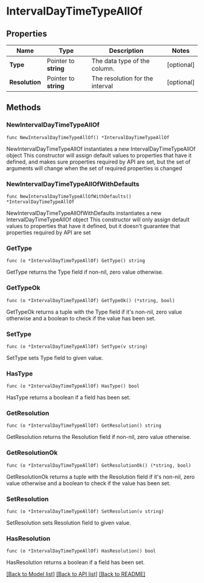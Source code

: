 # IntervalDayTimeTypeAllOf

## Properties

Name | Type | Description | Notes
------------ | ------------- | ------------- | -------------
**Type** | Pointer to **string** | The data type of the column. | [optional] 
**Resolution** | Pointer to **string** | The resolution for the interval | [optional] 

## Methods

### NewIntervalDayTimeTypeAllOf

`func NewIntervalDayTimeTypeAllOf() *IntervalDayTimeTypeAllOf`

NewIntervalDayTimeTypeAllOf instantiates a new IntervalDayTimeTypeAllOf object
This constructor will assign default values to properties that have it defined,
and makes sure properties required by API are set, but the set of arguments
will change when the set of required properties is changed

### NewIntervalDayTimeTypeAllOfWithDefaults

`func NewIntervalDayTimeTypeAllOfWithDefaults() *IntervalDayTimeTypeAllOf`

NewIntervalDayTimeTypeAllOfWithDefaults instantiates a new IntervalDayTimeTypeAllOf object
This constructor will only assign default values to properties that have it defined,
but it doesn't guarantee that properties required by API are set

### GetType

`func (o *IntervalDayTimeTypeAllOf) GetType() string`

GetType returns the Type field if non-nil, zero value otherwise.

### GetTypeOk

`func (o *IntervalDayTimeTypeAllOf) GetTypeOk() (*string, bool)`

GetTypeOk returns a tuple with the Type field if it's non-nil, zero value otherwise
and a boolean to check if the value has been set.

### SetType

`func (o *IntervalDayTimeTypeAllOf) SetType(v string)`

SetType sets Type field to given value.

### HasType

`func (o *IntervalDayTimeTypeAllOf) HasType() bool`

HasType returns a boolean if a field has been set.

### GetResolution

`func (o *IntervalDayTimeTypeAllOf) GetResolution() string`

GetResolution returns the Resolution field if non-nil, zero value otherwise.

### GetResolutionOk

`func (o *IntervalDayTimeTypeAllOf) GetResolutionOk() (*string, bool)`

GetResolutionOk returns a tuple with the Resolution field if it's non-nil, zero value otherwise
and a boolean to check if the value has been set.

### SetResolution

`func (o *IntervalDayTimeTypeAllOf) SetResolution(v string)`

SetResolution sets Resolution field to given value.

### HasResolution

`func (o *IntervalDayTimeTypeAllOf) HasResolution() bool`

HasResolution returns a boolean if a field has been set.


[[Back to Model list]](../README.md#documentation-for-models) [[Back to API list]](../README.md#documentation-for-api-endpoints) [[Back to README]](../README.md)


